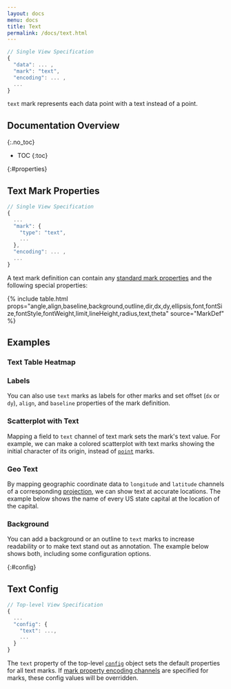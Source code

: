 ```yaml
---
layout: docs
menu: docs
title: Text
permalink: /docs/text.html
---
```


```js
// Single View Specification
{
  "data": ... ,
  "mark": "text",
  "encoding": ... ,
  ...
}
```

`text` mark represents each data point with a text instead of a point.

<!--prettier-ignore-start-->
## Documentation Overview
{:.no_toc}

- TOC
{:toc}

<!--prettier-ignore-end-->

{:#properties}

## Text Mark Properties

```js
// Single View Specification
{
  ...
  "mark": {
    "type": "text",
    ...
  },
  "encoding": ... ,
  ...
}
```

<span class="vl-example" data-name="text_params" figure-only=true></span>

A text mark definition can contain any [standard mark properties](mark.html#mark-def) and the following special properties:

{% include table.html props="angle,align,baseline,background,outline,dir,dx,dy,ellipsis,font,fontSize,fontStyle,fontWeight,limit,lineHeight,radius,text,theta" source="MarkDef" %}

## Examples

### Text Table Heatmap

<span class="vl-example" data-name="layer_text_heatmap"></span>

### Labels

You can also use `text` marks as labels for other marks and set offset (`dx` or `dy`), `align`, and `baseline` properties of the mark definition.

<span class="vl-example" data-name="layer_bar_labels"></span>

### Scatterplot with Text

Mapping a field to `text` channel of text mark sets the mark's text value. For example, we can make a colored scatterplot with text marks showing the initial character of its origin, instead of [`point`](point.html#color) marks.

<span class="vl-example" data-name="text_scatterplot_colored"></span>

### Geo Text

By mapping geographic coordinate data to `longitude` and `latitude` channels of a corresponding [projection](projection.html), we can show text at accurate locations. The example below shows the name of every US state capital at the location of the capital.

<span class="vl-example" data-name="geo_text"></span>

### Background

You can add a background or an outline to `text` marks to increase readability or to make text stand out as annotation. The example below shows both, including some configuration options.

<span class="vl-example" data-name="layer_text_background"></span>

{:#config}

## Text Config

```js
// Top-level View Specification
{
  ...
  "config": {
    "text": ...,
    ...
  }
}
```

The `text` property of the top-level [`config`](config.html) object sets the default properties for all text marks. If [mark property encoding channels](encoding.html#mark-prop) are specified for marks, these config values will be overridden.
